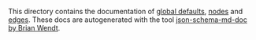This directory contains the documentation of [global defaults](globaldefaults-doc.md), [nodes](nodes-doc.md)
and [edges](edges-doc.md). These docs are autogenerated
with the tool [json-schema-md-doc by Brian Wendt](https://brianwendt.github.io/json-schema-md-doc/).